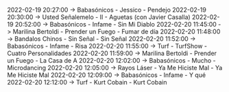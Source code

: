 2022-02-19 20:27:00 -> Babasónicos - Jessico - Pendejo
2022-02-19 20:30:00 -> Usted Señalemelo - II - Aguetas (con Javier Casalla)
2022-02-19 20:52:00 -> Babasónicos - Infame - Sin Mi Diablo
2022-02-20 11:45:00 -> Marilina Bertoldi - Prender un Fuego - Fumar de día
2022-02-20 11:48:00 -> Bandalos Chinos - Sin Señal - Sin Señal
2022-02-20 11:52:00 -> Babasónicos - Infame - Risa
2022-02-20 11:55:00 -> Turf - TurfShow - Cuatro Personalidades
2022-02-20 11:59:00 -> Marilina Bertoldi - Prender un Fuego - La Casa de A
2022-02-20 12:02:00 -> Babasónicos - Mucho - Microdancing
2022-02-20 12:05:00 -> Rayos Láser - Ya Me Hiciste Mal - Ya Me Hiciste Mal
2022-02-20 12:09:00 -> Babasónicos - Infame - Y qué
2022-02-20 12:12:00 -> Turf - Kurt Cobain - Kurt Cobain
